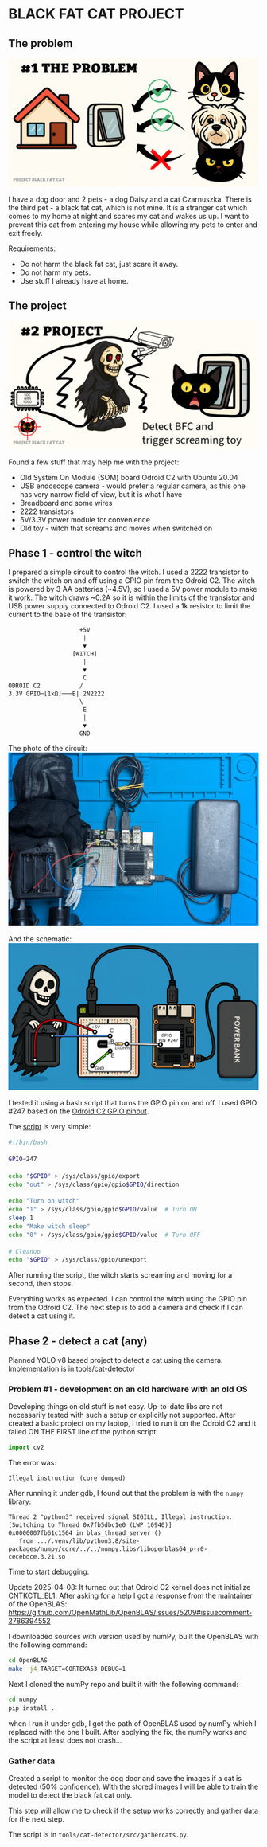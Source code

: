 # BLACK FAT CAT PROJECT

## The problem
![The Problem](doc/1-problem.png)

I have a dog door and 2 pets - a dog Daisy and a cat Czarnuszka. There is the third pet - a black fat cat, which is not mine. It is a stranger cat which comes to my home at night and scares my cat and wakes us up. I want to prevent this cat from entering my house while allowing my pets to enter and exit freely.

Requirements:
- Do not harm the black fat cat, just scare it away.
- Do not harm my pets.
- Use stuff I already have at home.

## The project
![The Project](doc/2-project.png)

Found a few stuff that may help me with the project:
- Old System On Module (SOM) board Odroid C2 with Ubuntu 20.04
- USB endoscope camera - would prefer a regular camera, as this one has very narrow field of view, but it is what I have
- Breadboard and some wires
- 2222 transistors
- 5V/3.3V power module for convenience
- Old toy - witch that screams and moves when switched on

## Phase 1 - control the witch

I prepared a simple circuit to control the witch. I used a 2222 transistor to switch the witch on and off using a GPIO pin from the Odroid C2. The witch is powered by 3 AA batteries (~4.5V), so I used a 5V power module to make it work. The witch draws ~0.2A so it is within the limits of the transistor and USB power supply connected to Odroid C2. I used a 1k resistor to limit the current to the base of the transistor:

```
                    +5V
                     |
                     ▼
                  [WITCH]
                     |
                     ▼
                     C
ODROID C2           /
3.3V GPIO─[1kΩ]───B| 2N2222
                    \
                     E
                     |
                     ▼
                    GND
```

The photo of the circuit:
![Witch Circuit](doc/3-witch-setup.jpg)

And the schematic:
![Witch schematic](doc/3-witch-schematic.png)

I tested it using a bash script that turns the GPIO pin on and off. I used GPIO #247 based on the [Odroid C2 GPIO pinout](doc/3-c2-pins.png).

The [script](tools/trigger-witch.sh) is very simple:
```bash
#!/bin/bash

GPIO=247

echo "$GPIO" > /sys/class/gpio/export
echo "out" > /sys/class/gpio/gpio$GPIO/direction

echo "Turn on witch"
echo "1" > /sys/class/gpio/gpio$GPIO/value  # Turn ON
sleep 1
echo "Make witch sleep"
echo "0" > /sys/class/gpio/gpio$GPIO/value  # Turn OFF

# Cleanup
echo "$GPIO" > /sys/class/gpio/unexport
```

After running the script, the witch starts screaming and moving for a second, then stops.

Everything works as expected. I can control the witch using the GPIO pin from the Odroid C2. The next step is to add a camera and check if I can detect a cat using it.

## Phase 2 - detect a cat (any)

Planned YOLO v8 based project to detect a cat using the camera.
Implementation is in tools/cat-detector

### Problem #1 - development on an old hardware with an old OS

Developing things on old stuff is not easy. Up-to-date libs are not necessarily tested with such a setup or explicitly not supported. After created a basic project on my laptop, I tried to run it on the Odroid C2 and it failed ON THE FIRST line of the python script:
```python
import cv2
```
The error was:
```
Illegal instruction (core dumped)
```
After running it under gdb, I found out that the problem is with the `numpy` library:

```
Thread 2 "python3" received signal SIGILL, Illegal instruction.
[Switching to Thread 0x7fb5dbc1e0 (LWP 10940)]
0x0000007fb61c1564 in blas_thread_server ()
   from .../.venv/lib/python3.8/site-packages/numpy/core/../../numpy.libs/libopenblas64_p-r0-cecebdce.3.21.so
```

 Time to start debugging.

 Update 2025-04-08:
 It turned out that Odroid C2 kernel does not initialize CNTKCTL_EL1. After asking for a help I got a response from the maintainer of the OpenBLAS:
https://github.com/OpenMathLib/OpenBLAS/issues/5209#issuecomment-2786394552

I downloaded sources with version used by numPy, built the OpenBLAS with the following command:
```bash
cd OpenBLAS
make -j4 TARGET=CORTEXA53 DEBUG=1
```
Next I cloned the numPy repo and built it with the following command:
```bash
cd numpy
pip install .
```

when I run it under gdb, I got the path of OpenBLAS used by numPy which I replaced with the one I built.
After applying the fix, the numPy works and the script at least does not crash...

### Gather data

Created a script to monitor the dog door and save the images if a cat is detected (50% confidence). With the stored images I will be able to train the model to detect the black fat cat only.

This step will allow me to check if the setup works correctly and gather data for the next step.

The script is in `tools/cat-detector/src/gathercats.py`.